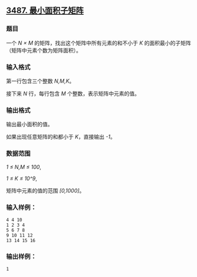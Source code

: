 ## [3487. 最小面积子矩阵](https://www.acwing.com/problem/content/3490/)

### 题目

一个 *N × M* 的矩阵，找出这个矩阵中所有元素的和不小于 *K* 的面积最小的子矩阵（矩阵中元素个数为矩阵面积）。

### 输入格式

第一行包含三个整数 *N,M,K*。

接下来 *N* 行，每行包含 *M* 个整数，表示矩阵中元素的值。

### 输出格式

输出最小面积的值。

如果出现任意矩阵的和都小于 *K*，直接输出 *-1*。

### 数据范围

*1 ≤ N,M ≤ 100*,

*1 ≤ K ≤ 10^9*,

矩阵中元素的值的范围 *[0,1000]*。

### 输入样例：

```
4 4 10
1 2 3 4
5 6 7 8
9 10 11 12
13 14 15 16
```

### 输出样例：

```
1
```
